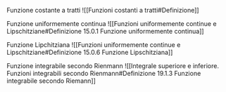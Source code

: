 


Funzione costante a tratti
![[Funzioni costanti a tratti#Definizione]]

Funzione uniformemente continua
![[Funzioni uniformemente continue e Lipschitziane#Definizione 15.0.1 Funzione uniformemente continua]]

Funzione Lipchitziana
![[Funzioni uniformemente continue e Lipschitziane#Definizione 15.0.6 Funzione Lipschitziana]]

Funzione integrabile secondo Rienmann
![[Integrale superiore e inferiore. Funzioni integrabili secondo Rienmann#Definizione 19.1.3 Funzione integrabile secondo Riemann]]